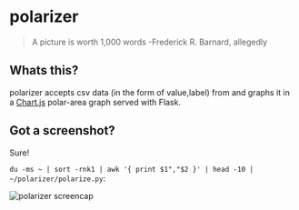 # polarizer

> A picture is worth 1,000 words
> -Frederick R. Barnard, allegedly


## Whats this?

polarizer accepts csv data (in the form of value,label) from <STDIN> and graphs it in a [Chart.js](http://www.chartjs.org) polar-area graph served with Flask.


## Got a screenshot?

Sure!

```du -ms ~ | sort -rnk1 | awk '{ print $1","$2 }' | head -10 | ~/polarizer/polarize.py```:

![polarizer screencap](source/images/polarized.png)
